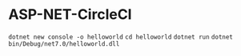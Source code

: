 # ASP-NET-CircleCI

```dotnet new console -o helloworld```
```cd helloworld```
```dotnet run```
```dotnet bin/Debug/net7.0/helloworld.dll```
